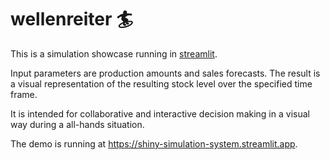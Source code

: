 # wellenreiter :surfer:

This is a simulation showcase running in [streamlit](https://streamlit.io).

Input parameters are production amounts and sales forecasts. The result is a visual representation of the resulting stock level over the specified time frame.

It is intended for collaborative and interactive decision making in a visual way during a all-hands situation.

The demo is running at <https://shiny-simulation-system.streamlit.app>.
